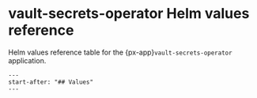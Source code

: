 ```{px-app-values} vault-secrets-operator
```

# vault-secrets-operator Helm values reference

Helm values reference table for the {px-app}`vault-secrets-operator` application.

```{include} ../../../applications/vault-secrets-operator/README.md
---
start-after: "## Values"
---
```
